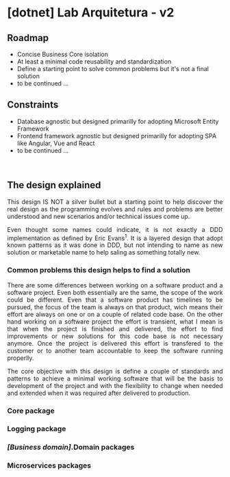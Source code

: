 <h1>[dotnet] Lab Arquitetura - v2</h1>

<h2>Roadmap</h2>
<ul>
    <li>Concise Business Core isolation</li>
    <li>At least a minimal code reusability and standardization</li>
    <li>Define a starting point to solve common problems but it's not a final solution</li>
    <li>to be continued ...</li>
</ul>

<h2>Constraints</h2>
<ul>
    <li>Database agnostic but designed primarilly for adopting Microsoft Entity Framework</li>
    <li>Frontend framework agnostic but designed primarilly for adopting SPA like Angular, Vue and React</li>
    <li>to be continued ...</li>
</ul>
<br />

<h2>The design explained</h2>

<p style="text-align: justify">This design IS NOT a silver bullet but a starting point to help discover the real design as the programming evolves and rules and problems are better understood and new scenarios and/or technical issues come up.</p>

<p style="text-align: justify">Even thought some names could indicate, it is not exactly a DDD implementation as defined by Eric Evans<sup>1</sup>. It is a layered design that adopt known patterns as it was done in DDD, but not intending to name as new solution or marketable name to help saling as something totally new.</p>

<h3>Common problems this design helps to find a solution</h3>

<p style="text-align: justify">There are some differences between working on a software product and a software project. Even both essentially are the same, the scope of the work could be different. Even that a software product has timelines to be pursued, the focus of the team is always on that product, wich means their effort are always on one or on a couple of related code base. On the other hand working on a software project the effort is transient, what I mean is that when the project is finished and delivered, the effort to find improvements or new solutions for this code base is not necessary anymore. Once the project is delivered this effort is transfered to the customer or to another team accountable to keep the software running properlly.</p>

<p style="text-align: justify">The core objective with this design is define a couple of standards and patterns to achieve a minimal working software that will be the basis to development of the project and with the flexibility to change when needed and extended when it was required after delivered to production.</p>

### Core package

### Logging package

### <i>[Business domain]</i>.Domain packages

### Microservices packages